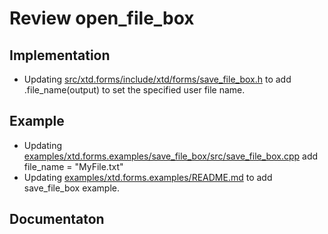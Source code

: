 # Review open_file_box

## Implementation

* Updating [src/xtd.forms/include/xtd/forms/save_file_box.h](../../../src/xtd.forms/include/xtd/forms/save_file_box.h) to add .file_name(output) to set the specified user file name.

## Example

* Updating [examples/xtd.forms.examples/save_file_box/src/save_file_box.cpp](../../../eexamples/xtd.forms.examples/save_file_box/src/save_file_box.cpp) add file_name = "MyFile.txt"
* Updating [examples/xtd.forms.examples/README.md](../../../examples/xtd.forms.examples/README.md) to add save_file_box example.

## Documentaton

